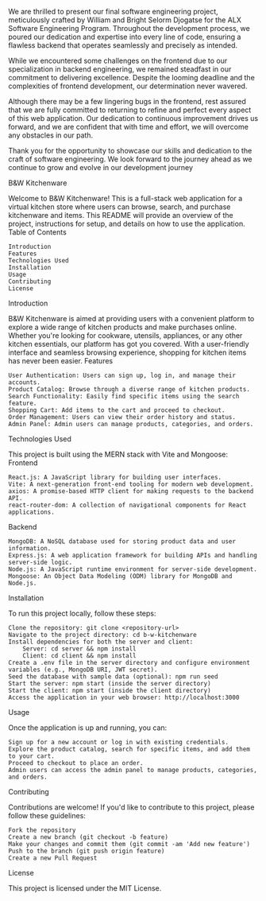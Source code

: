 We are thrilled to present our final software engineering project, meticulously crafted by William and Bright Selorm Djogatse for the ALX Software Engineering Program. Throughout the development process, we poured our dedication and expertise into every line of code, ensuring a flawless backend that operates seamlessly and precisely as intended.

While we encountered some challenges on the frontend due to our specialization in backend engineering, we remained steadfast in our commitment to delivering excellence. Despite the looming deadline and the complexities of frontend development, our determination never wavered.

Although there may be a few lingering bugs in the frontend, rest assured that we are fully committed to returning to refine and perfect every aspect of this web application. Our dedication to continuous improvement drives us forward, and we are confident that with time and effort, we will overcome any obstacles in our path.

Thank you for the opportunity to showcase our skills and dedication to the craft of software engineering. We look forward to the journey ahead as we continue to grow and evolve in our development journey

B&W Kitchenware

Welcome to B&W Kitchenware! This is a full-stack web application for a virtual kitchen store where users can browse, search, and purchase kitchenware and items. This README will provide an overview of the project, instructions for setup, and details on how to use the application.
Table of Contents

    Introduction
    Features
    Technologies Used
    Installation
    Usage
    Contributing
    License

Introduction

B&W Kitchenware is aimed at providing users with a convenient platform to explore a wide range of kitchen products and make purchases online. Whether you're looking for cookware, utensils, appliances, or any other kitchen essentials, our platform has got you covered. With a user-friendly interface and seamless browsing experience, shopping for kitchen items has never been easier.
Features

    User Authentication: Users can sign up, log in, and manage their accounts.
    Product Catalog: Browse through a diverse range of kitchen products.
    Search Functionality: Easily find specific items using the search feature.
    Shopping Cart: Add items to the cart and proceed to checkout.
    Order Management: Users can view their order history and status.
    Admin Panel: Admin users can manage products, categories, and orders.

Technologies Used

This project is built using the MERN stack with Vite and Mongoose:
Frontend

    React.js: A JavaScript library for building user interfaces.
    Vite: A next-generation front-end tooling for modern web development.
    axios: A promise-based HTTP client for making requests to the backend API.
    react-router-dom: A collection of navigational components for React applications.

Backend

    MongoDB: A NoSQL database used for storing product data and user information.
    Express.js: A web application framework for building APIs and handling server-side logic.
    Node.js: A JavaScript runtime environment for server-side development.
    Mongoose: An Object Data Modeling (ODM) library for MongoDB and Node.js.

Installation

To run this project locally, follow these steps:

    Clone the repository: git clone <repository-url>
    Navigate to the project directory: cd b-w-kitchenware
    Install dependencies for both the server and client:
        Server: cd server && npm install
        Client: cd client && npm install
    Create a .env file in the server directory and configure environment variables (e.g., MongoDB URI, JWT secret).
    Seed the database with sample data (optional): npm run seed
    Start the server: npm start (inside the server directory)
    Start the client: npm start (inside the client directory)
    Access the application in your web browser: http://localhost:3000

Usage

Once the application is up and running, you can:

    Sign up for a new account or log in with existing credentials.
    Explore the product catalog, search for specific items, and add them to your cart.
    Proceed to checkout to place an order.
    Admin users can access the admin panel to manage products, categories, and orders.

Contributing

Contributions are welcome! If you'd like to contribute to this project, please follow these guidelines:

    Fork the repository
    Create a new branch (git checkout -b feature)
    Make your changes and commit them (git commit -am 'Add new feature')
    Push to the branch (git push origin feature)
    Create a new Pull Request

License

This project is licensed under the MIT License.
